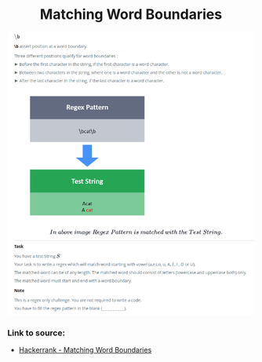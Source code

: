 <h1 align="center">Matching Word Boundaries</h1>

![alt text](https://raw.githubusercontent.com/matthew01lokiet/Github-repos-images/main/Other/Regex/NlMmrutE_o.png)

### Link to source: 
- <a href="https://www.hackerrank.com/challenges/matching-word-boundaries/problem">Hackerrank - Matching Word Boundaries</a>

